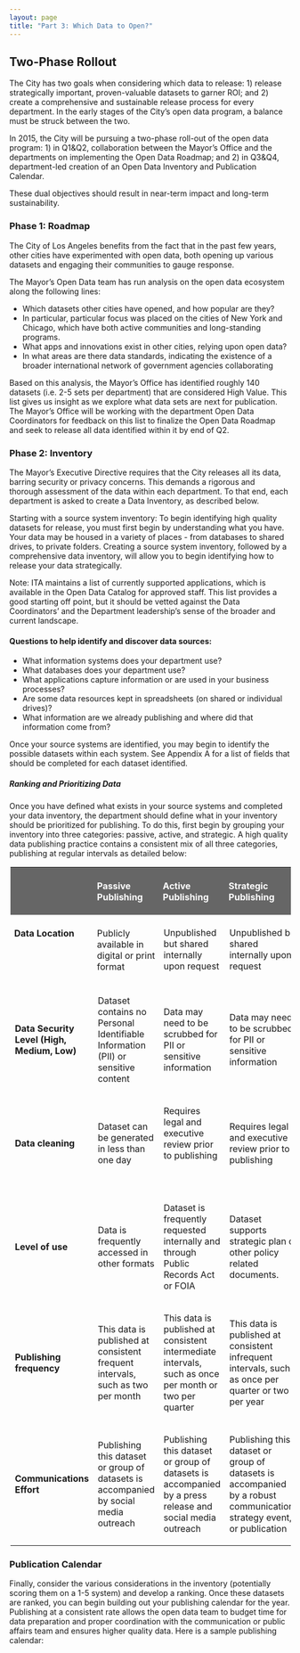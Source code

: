 ```yaml
---
layout: page
title: "Part 3: Which Data to Open?"
---
```


## Two-Phase Rollout
The City has two goals when considering which data to release: 1) release strategically important, proven-valuable datasets to garner ROI; and 2) create a comprehensive and sustainable release process for every department. In the early stages of the City’s open data program, a balance must be struck between the two.  

In 2015, the City will be pursuing a two-phase roll-out of the open data program: 1) in Q1&Q2, collaboration between the Mayor’s Office and the departments on implementing the Open Data Roadmap; and 2) in Q3&Q4,  department-led creation of an Open Data Inventory and Publication Calendar.

These dual objectives should result in near-term impact and long-term sustainability.

### Phase 1: Roadmap
The City of Los Angeles benefits from the fact that in the past few years, other cities have experimented with open data, both opening up various datasets and engaging their communities to gauge response. 

The Mayor’s Open Data team has run analysis on the open data ecosystem along the following lines:

* Which datasets other cities have opened, and how popular are they? 
* In particular, particular focus was placed on the cities of New York and Chicago, which have both active communities and long-standing programs.
* What apps and innovations exist in other cities, relying upon open data?
* In what areas are there data standards, indicating the existence of a broader international network of government agencies collaborating 

Based on this analysis, the Mayor’s Office has identified roughly 140 datasets (i.e. 2-5 sets per department) that are considered High Value. This list gives us insight as we explore what data sets are next for publication. The Mayor’s Office will be working with the department Open Data Coordinators for feedback on this list to finalize the Open Data Roadmap and seek to release all data identified within it by end of Q2.

### Phase 2: Inventory
The Mayor’s Executive Directive requires that the City releases all its data, barring security or privacy concerns. This demands a rigorous and thorough assessment of the data within each department. To that end, each department is asked to create a Data Inventory, as described below.

Starting with a source system inventory: To begin identifying high quality datasets for release, you must first begin by understanding what you have. Your data may be housed in a variety of places - from databases to shared drives, to private folders. Creating a source system inventory, followed by a comprehensive data inventory, will allow you to begin identifying how to release your data strategically.

Note: ITA maintains a list of currently supported applications, which is available in the Open Data Catalog for approved staff. This list provides a good starting off point, but it should be vetted against the Data Coordinators’ and the Department leadership’s sense of the broader and current landscape.

#### Questions to help identify and discover data sources:
* What information systems does your department use?
* What databases does your department use?
* What applications capture information or are used in your business processes?
* Are some data resources kept in spreadsheets (on shared or individual drives)?
* What information are we already publishing and where did that information come from?

Once your source systems are identified, you may begin to identify the possible datasets within each system. See Appendix A for a list of fields that should be completed for each dataset identified.

##### Ranking and Prioritizing Data
Once you have defined what exists in your source systems and completed your data inventory, the department should define what in your inventory should be prioritized for publishing. To do this, first begin by grouping your inventory into three categories: passive, active, and strategic.  A high quality data publishing practice contains a consistent mix of all three categories, publishing at regular intervals as detailed below:


<table class=a border=0 cellspacing=0 cellpadding=0 width=458 style='margin-left:
 1.5pt;border-collapse:collapse;mso-table-layout-alt:fixed;mso-yfti-tbllook:
 1536;mso-padding-alt:0in 5.4pt 0in 5.4pt'>
 <tr style='mso-yfti-irow:0;mso-yfti-firstrow:yes'>
  <td width=89 valign=top style='width:88.5pt;background:#666666;padding:5.0pt 5.0pt 5.0pt 5.0pt'>
  <p><o:p>&nbsp;</o:p></p>
  </td>
  <td width=119 valign=top style='width:119.25pt;background:#666666;padding:
  5.0pt 5.0pt 5.0pt 5.0pt'>
  <p><b
 ><span style='color:white'>Passive
  Publishing</span></b></p>
  </td>
  <td width=115 valign=top style='width:114.75pt;background:#666666;padding:
  5.0pt 5.0pt 5.0pt 5.0pt'>
  <p><b
 ><span style='color:white'>Active
  Publishing </span></b></p>
  </td>
  <td width=135 valign=top style='width:135.0pt;background:#666666;padding:
  5.0pt 5.0pt 5.0pt 5.0pt'>
  <p><b
 ><span style='color:white'>Strategic
  Publishing</span></b></p>
  </td>
 </tr>
 <tr style='mso-yfti-irow:1'>
  <td width=89 valign=top style='width:88.5pt;padding:5.0pt 5.0pt 5.0pt 5.0pt'>
  <p><b
 >Data Location</b></p>
  </td>
  <td width=119 valign=top style='width:119.25pt;padding:5.0pt 5.0pt 5.0pt 5.0pt'>
  <p>Publicly
  available in digital or print format</p>
  </td>
  <td>
  <p>Unpublished
  but shared internally upon request</p>
  </td>
  <td>
  <p>Unpublished
  but shared internally upon request</p>
  </td>
 </tr>
 <tr style='mso-yfti-irow:2'>
  <td>
  <p><b
 >Data Security Level (High, Medium, Low)</b></p>
  </td>
  <td>
  <p>Dataset
  contains no Personal Identifiable Information (PII) or sensitive content</p>
  </td>
  <td>
  <p>Data may need to be scrubbed for PII or
  sensitive information</p>
  </td>
  <td>
  <p>Data may need to be scrubbed for PII or
  sensitive information</p>

  </td>
 </tr>
 <tr style='mso-yfti-irow:3'>
  <td>
  <p><b>Data cleaning </b></p>
  </td>
  <td>
  <p>Dataset can
  be generated in less than one day</p>
  </td>
  <td>
  <p>Requires legal and executive review prior to publishing</p>
  <p><o:p>&nbsp;</o:p></p>
  </td>
  <td>
  <p>Requires
  legal and executive review prior to publishing</p>
  </td>
 </tr>
 <tr style='mso-yfti-irow:4'>
  <td>
  <p><b
 >Level of use</b></p>
  </td>
  <td>
  <p>Data is
  frequently accessed in other formats </p>
  </td>
  <td>
  <p>Dataset is
  frequently requested internally and through Public Records Act or FOIA</p>
  </td>
  <td>
  <p>Dataset
  supports strategic plan or other policy related documents.</p>
  </td>
 </tr>
 <tr style='mso-yfti-irow:5'>
  <td>
  <p><b>Publishing frequency</b></p>
  </td>
  <td>
  <p>This data
  is published at consistent frequent intervals, such as two per month</p>
  </td>
  <td>
  <p>This data
  is published at consistent intermediate intervals, such as once per month or
  two per quarter</p>
  </td>
  <td>
  <p>This data
  is published at consistent infrequent intervals, such as once per quarter or
  two per year</p>
  </td>
 </tr>
 <tr style='mso-yfti-irow:6;mso-yfti-lastrow:yes'>
  <td>
  <p><b
 >Communications Effort</b></p>
  </td>
  <td>
  <p>Publishing
  this dataset or group of datasets is accompanied by social media outreach </p>
  </td>
  <td>
  <p>Publishing
  this dataset or group of datasets is accompanied by a press release and
  social media outreach</p>
  </td>
  <td>
  <p>Publishing
  this dataset or group of datasets is accompanied by a robust communications
  strategy event, or publication</p>
  </td>
 </tr>
</table>

### Publication Calendar
Finally, consider the various considerations in the inventory (potentially scoring them on a 1-5 system) and develop a ranking. Once these datasets are ranked, you can begin building out your publishing calendar for the year. Publishing at a consistent rate allows the open data team to budget time for data preparation and proper coordination with the communication or public affairs team and ensures higher quality data. Here is a sample publishing calendar:

 



